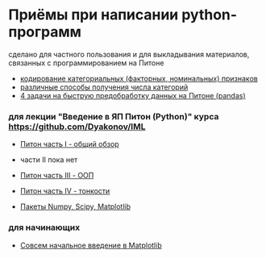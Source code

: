# Приёмы при написании python-программ

сделано для частного пользования и для выкладывания материалов, связанных с программированием на Питоне

* [кодирование категориальных (факторных, номинальных) признаков](dj_cat_coding.ipynb)
* [различные способы получения числа категорий](dj_value_counts.ipynb)
* [4 задачи на быструю предобработку данных на Питоне (pandas)](dj_fast_preprocessing.ipynb)


### для лекции "Введение в ЯП Питон (Python)" курса https://github.com/Dyakonov/IML
* [Питон часть I - общий обзор](dj_python_0_intro_20181004.ipynb)
* части II пока нет
* [Питон часть III - ООП](dj_python_2_oop_20181004.ipynb)
* [Питон часть IV - тонкости](dj_python_4_tonko_20181004.ipynb)

* [Пакеты Numpy, Scipy, Matplotlib](dj_numpy_20181021.ipynb)

### для начинающих
* [Совсем начальное введение в Matplotlib](dj_matplotlib_intro.ipynb)
